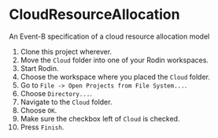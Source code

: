 # CloudResourceAllocation
An Event-B specification of a cloud resource allocation model

1. Clone this project wherever.
2. Move the `Cloud` folder into one of your Rodin workspaces.
3. Start Rodin.
4. Choose the workspace where you placed the `Cloud` folder.
5. Go to `File -> Open Projects from File System...`.
6. Choose `Directory...`.
7. Navigate to the `Cloud` folder.
8. Choose `OK`.
9. Make sure the checkbox left of `Cloud` is checked.
10. Press `Finish`.
